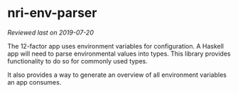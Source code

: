 # nri-env-parser

_Reviewed last on 2019-07-20_

The 12-factor app uses environment variables for configuration. A Haskell app will need to parse environmental values into types. This library provides functionality to do so for commonly used types.

It also provides a way to generate an overview of all environment variables an app consumes.
